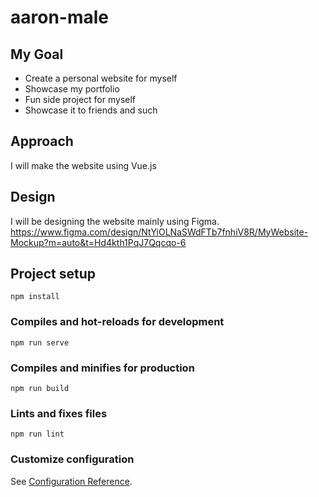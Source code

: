 # aaron-male

## My Goal

- Create a personal website for myself
- Showcase my portfolio
- Fun side project for myself
- Showcase it to friends and such

## Approach

I will make the website using Vue.js

## Design

I will be designing the website mainly using Figma.
https://www.figma.com/design/NtYiOLNaSWdFTb7fnhiV8R/MyWebsite-Mockup?m=auto&t=Hd4kth1PqJ7Qqcqo-6

## Project setup

```
npm install
```

### Compiles and hot-reloads for development

```
npm run serve
```

### Compiles and minifies for production

```
npm run build
```

### Lints and fixes files

```
npm run lint
```

### Customize configuration

See [Configuration Reference](https://cli.vuejs.org/config/).
